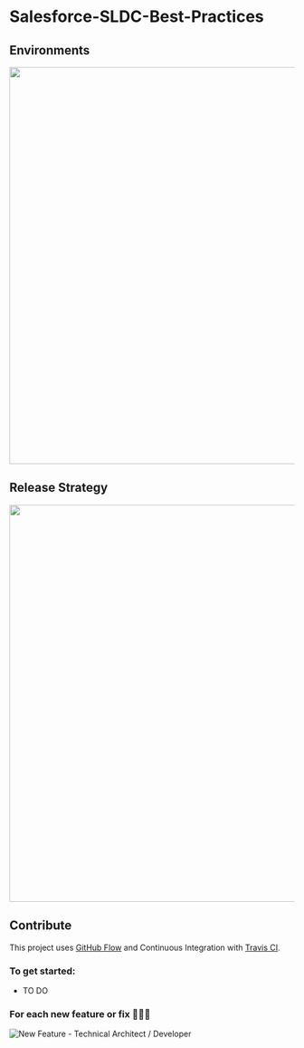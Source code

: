 # Salesforce-SLDC-Best-Practices

## Environments

<p align="center">
    <img src="https://user-images.githubusercontent.com/1114325/66330319-11511180-e928-11e9-9e0c-249b332f7a00.png" width="700">
</p>

## Release Strategy
<p align="center">
    <img src="https://www.atlassian.com/dam/jcr:61ccc620-5249-4338-be66-94d563f2843c/05%20(2).svg" width="700">
</p>

## Contribute

This project uses [GitHub Flow](https://guides.github.com/introduction/flow/) and Continuous Integration with [Travis CI](https://travis-ci.com/mavens/shire-takeda-consolidation-mic).

### To get started:

- TO DO

### For each new feature or fix 👩🏽‍💻

![New Feature - Technical Architect / Developer](https://user-images.githubusercontent.com/1114325/61804068-2b03b200-ae2b-11e9-9f31-1adac6794740.png)